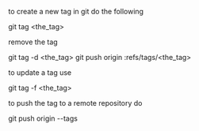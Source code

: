 to create a new tag in git do the following

git tag <the_tag>

remove the tag

git tag -d <the_tag>
git push origin :refs/tags/<the_tag>

to update a tag use

git tag -f <the_tag>

to push the tag to a remote repository do

git push origin --tags